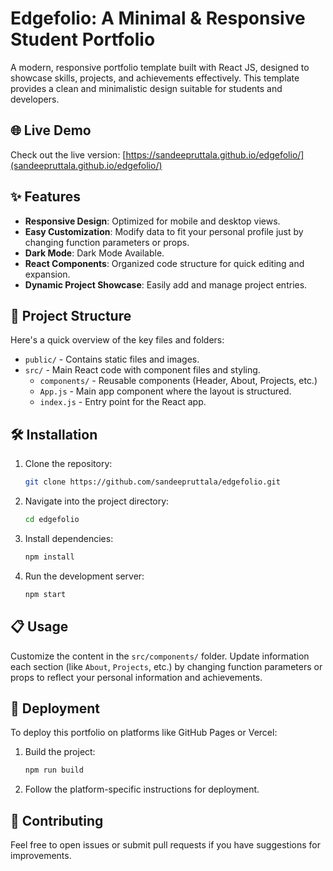 # Edgefolio: A Minimal & Responsive Student Portfolio

A modern, responsive portfolio template built with React JS, designed to showcase skills, projects, and achievements effectively. This template provides a clean and minimalistic design suitable for students and developers.

## 🌐 Live Demo
Check out the live version: [https://sandeepruttala.github.io/edgefolio/](sandeepruttala.github.io/edgefolio/)

## ✨ Features
- **Responsive Design**: Optimized for mobile and desktop views.
- **Easy Customization**: Modify data to fit your personal profile just by changing function parameters or props.
- **Dark Mode**: Dark Mode Available.
- **React Components**: Organized code structure for quick editing and expansion.
- **Dynamic Project Showcase**: Easily add and manage project entries.

## 📂 Project Structure
Here's a quick overview of the key files and folders:
- `public/` - Contains static files and images.
- `src/` - Main React code with component files and styling.
  - `components/` - Reusable components (Header, About, Projects, etc.)
  - `App.js` - Main app component where the layout is structured.
  - `index.js` - Entry point for the React app.

## 🛠️ Installation

1. Clone the repository:
   ```bash
   git clone https://github.com/sandeepruttala/edgefolio.git
   ```
2. Navigate into the project directory:
   ```bash
   cd edgefolio
   ```
3. Install dependencies:
   ```bash
   npm install
   ```
4. Run the development server:
   ```bash
   npm start
   ```

## 📋 Usage
Customize the content in the `src/components/` folder. Update information each section (like `About`, `Projects`, etc.) by changing function parameters or props to reflect your personal information and achievements.

## 🚀 Deployment
To deploy this portfolio on platforms like GitHub Pages or Vercel:

1. Build the project:
   ```bash
   npm run build
   ```
2. Follow the platform-specific instructions for deployment.

## 🤝 Contributing
Feel free to open issues or submit pull requests if you have suggestions for improvements.
